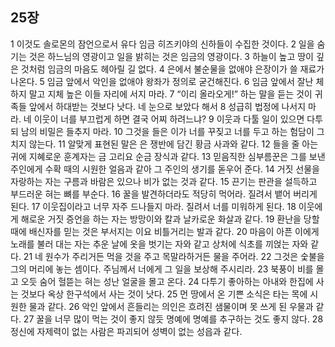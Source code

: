 ## 25장
1 이것도 솔로몬의 잠언으로서 유다 임금 히즈키야의 신하들이 수집한 것이다.
2 일을 숨기는 것은 하느님의 영광이고 일을 밝히는 것은 임금의 영광이다.
3 하늘이 높고 땅이 깊은 것처럼 임금의 마음도 헤아릴 길 없다.
4 은에서 불순물을 없애야 은장이가 쓸 재료가 나온다.
5 임금 앞에서 악인을 없애야 왕좌가 정의로 굳건해진다.
6 임금 앞에서 잘난 체하지 말고 지체 높은 이들 자리에 서지 마라.
7 “이리 올라오게!” 하는 말을 듣는 것이 귀족들 앞에서 하대받는 것보다 낫다. 네 눈으로 보았다 해서
8 성급히 법정에 나서지 마라. 네 이웃이 너를 부끄럽게 하면 결국 어찌 하려느냐?
9 이웃과 다툴 일이 있으면 다투되 남의 비밀은 들추지 마라.
10 그것을 들은 이가 너를 꾸짖고 너를 두고 하는 험담이 그치지 않는다.
11 알맞게 표현된 말은 은 쟁반에 담긴 황금 사과와 같다.
12 들을 줄 아는 귀에 지혜로운 훈계자는 금 고리요 순금 장식과 같다.
13 믿음직한 심부름꾼은 그를 보낸 주인에게 수확 때의 시원한 얼음과 같아 그 주인의 생기를 돋우어 준다.
14 거짓 선물을 자랑하는 자는 구름과 바람은 있으나 비가 없는 것과 같다.
15 끈기는 판관을 설득하고 부드러운 혀는 뼈를 부순다.
16 꿀을 발견하더라도 적당히 먹어라. 질려서 뱉어 버리게 된다.
17 이웃집이라고 너무 자주 드나들지 마라. 질려서 너를 미워하게 된다.
18 이웃에게 해로운 거짓 증언을 하는 자는 방망이와 칼과 날카로운 화살과 같다.
19 환난을 당할 때에 배신자를 믿는 것은 부서지는 이요 비틀거리는 발과 같다.
20 마음이 아픈 이에게 노래를 불러 대는 자는 추운 날에 옷을 벗기는 자와 같고 상처에 식초를 끼얹는 자와 같다.
21 네 원수가 주리거든 먹을 것을 주고 목말라하거든 물을 주어라.
22 그것은 숯불을 그의 머리에 놓는 셈이다. 주님께서 너에게 그 일을 보상해 주시리라.
23 북풍이 비를 몰고 오듯 숨어 헐뜯는 혀는 성난 얼굴을 몰고 온다.
24 다투기 좋아하는 아내와 한집에 사는 것보다 옥상 한구석에서 사는 것이 낫다.
25 먼 땅에서 온 기쁜 소식은 타는 목에 시원한 물과 같다.
26 악인 앞에서 흔들리는 의인은 흐려진 샘물이며 못 쓰게 된 우물과 같다.
27 꿀을 너무 많이 먹는 것이 좋지 않듯 명예에 명예를 추구하는 것도 좋지 않다.
28 정신에 자제력이 없는 사람은 파괴되어 성벽이 없는 성읍과 같다.
